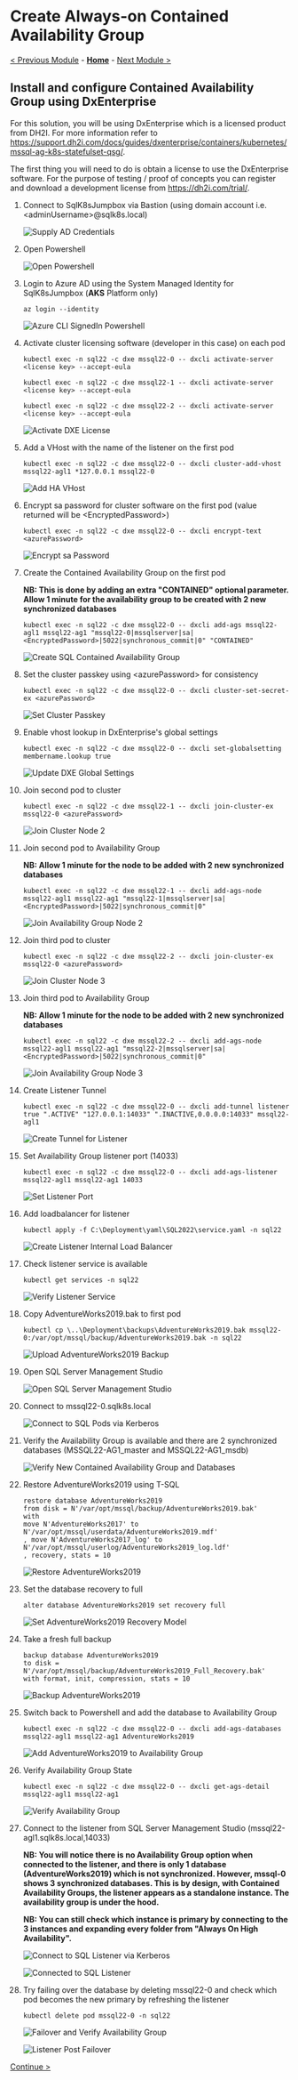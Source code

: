 # Create Always-on Contained Availability Group

[< Previous Module](../modules/sql22.md) - **[Home](../README.md)** - [Next Module >](../modules/monitor.md)

## Install and configure Contained Availability Group using DxEnterprise

For this solution, you will be using DxEnterprise which is a licensed product from DH2I.  For more information refer to https://support.dh2i.com/docs/guides/dxenterprise/containers/kubernetes/mssql-ag-k8s-statefulset-qsg/.

The first thing you will need to do is obtain a license to use the DxEnterprise software.  For the purpose of testing / proof of concepts you can register and download a development license from https://dh2i.com/trial/.

1. Connect to SqlK8sJumpbox via Bastion (using domain account i.e. \<adminUsername\>@sqlk8s.local)

    ![Supply AD Credentials](media/SupplyADCredentials.jpg)

2. Open Powershell

    ![Open Powershell](media/OpenPowershell.jpg)

3. Login to Azure AD using the System Managed Identity for SqlK8sJumpbox (**AKS** Platform only)

    ```text
    az login --identity
    ```

    ![Azure CLI SignedIn Powershell](media/AzureCLILogin.jpg)

4. Activate cluster licensing software (developer in this case) on each pod

    ```text
    kubectl exec -n sql22 -c dxe mssql22-0 -- dxcli activate-server <license key> --accept-eula
    ```

    ```text
    kubectl exec -n sql22 -c dxe mssql22-1 -- dxcli activate-server <license key> --accept-eula
    ```

    ```text
    kubectl exec -n sql22 -c dxe mssql22-2 -- dxcli activate-server <license key> --accept-eula
    ```

    ![Activate DXE License](media/ActivateDXELicense22.jpg)

5. Add a VHost with the name of the listener on the first pod

    ```text
    kubectl exec -n sql22 -c dxe mssql22-0 -- dxcli cluster-add-vhost mssql22-agl1 *127.0.0.1 mssql22-0
    ```

    ![Add HA VHost](media/AddHaVHost22.jpg)

6. Encrypt sa password for cluster software on the first pod (value returned will be \<EncryptedPassword\>)

    ```text
    kubectl exec -n sql22 -c dxe mssql22-0 -- dxcli encrypt-text <azurePassword>
    ```

    ![Encrypt sa Password](media/EncryptSAPassword22.jpg)

7. Create the Contained Availability Group on the first pod

    **NB: This is done by adding an extra \"CONTAINED\" optional parameter.  Allow 1 minute for the availability group to be created with 2 new synchronized databases**

    ```text
    kubectl exec -n sql22 -c dxe mssql22-0 -- dxcli add-ags mssql22-agl1 mssql22-ag1 "mssql22-0|mssqlserver|sa|<EncryptedPassword>|5022|synchronous_commit|0" "CONTAINED"
    ```

    ![Create SQL Contained Availability Group](media/CreateSqlAg22.jpg)

8. Set the cluster passkey using \<azurePassword\> for consistency

    ```text
    kubectl exec -n sql22 -c dxe mssql22-0 -- dxcli cluster-set-secret-ex <azurePassword>
    ```

    ![Set Cluster Passkey](media/SetClusterPasskey22.jpg)

9. Enable vhost lookup in DxEnterprise's global settings

    ```text
    kubectl exec -n sql22 -c dxe mssql22-0 -- dxcli set-globalsetting membername.lookup true
    ```

    ![Update DXE Global Settings](media/UpdateDxeGlobalSettings22.jpg)

10. Join second pod to cluster

    ```text
    kubectl exec -n sql22 -c dxe mssql22-1 -- dxcli join-cluster-ex mssql22-0 <azurePassword>
    ```

    ![Join Cluster Node 2](media/JoinClusterNode222.jpg)

11. Join second pod to Availability Group

    **NB: Allow 1 minute for the node to be added with 2 new synchronized databases**

    ```text
    kubectl exec -n sql22 -c dxe mssql22-1 -- dxcli add-ags-node mssql22-agl1 mssql22-ag1 "mssql22-1|mssqlserver|sa|<EncryptedPassword>|5022|synchronous_commit|0"
    ```

    ![Join Availability Group Node 2](media/JoinAgNode222.jpg)

12. Join third pod to cluster

    ```text
    kubectl exec -n sql22 -c dxe mssql22-2 -- dxcli join-cluster-ex mssql22-0 <azurePassword>
    ```

    ![Join Cluster Node 3](media/JoinClusterNode322.jpg)

13. Join third pod to Availability Group

    **NB: Allow 1 minute for the node to be added with 2 new synchronized databases**

    ```text
    kubectl exec -n sql22 -c dxe mssql22-2 -- dxcli add-ags-node mssql22-agl1 mssql22-ag1 "mssql22-2|mssqlserver|sa|<EncryptedPassword>|5022|synchronous_commit|0"
    ```

    ![Join Availability Group Node 3](media/JoinAgNode322.jpg)

14. Create Listener Tunnel

    ```text
    kubectl exec -n sql22 -c dxe mssql22-0 -- dxcli add-tunnel listener true ".ACTIVE" "127.0.0.1:14033" ".INACTIVE,0.0.0.0:14033" mssql22-agl1
    ```

    ![Create Tunnel for Listener](media/CreateListenerTunnel22.jpg)

15. Set Availability Group listener port (14033)

    ```text
    kubectl exec -n sql22 -c dxe mssql22-0 -- dxcli add-ags-listener mssql22-agl1 mssql22-ag1 14033
    ```

    ![Set Listener Port](media/SetListenerPort22.jpg)

16. Add loadbalancer for listener

    ```text
    kubectl apply -f C:\Deployment\yaml\SQL2022\service.yaml -n sql22
    ```

    ![Create Listener Internal Load Balancer](media/CreateListenerILB22.jpg)

17. Check listener service is available

    ```text
    kubectl get services -n sql22
    ```

    ![Verify Listener Service](media/VerifyListenerService22.jpg)

18. Copy AdventureWorks2019.bak to first pod

    ```text
    kubectl cp \..\Deployment\backups\AdventureWorks2019.bak mssql22-0:/var/opt/mssql/backup/AdventureWorks2019.bak -n sql22
    ```

    ![Upload AdventureWorks2019 Backup](media/UploadSqlBackup22.jpg)

19. Open SQL Server Management Studio

    ![Open SQL Server Management Studio](media/OpenSSMS.jpg)

20. Connect to mssql22-0.sqlk8s.local

    ![Connect to SQL Pods via Kerberos](media/ConnectSQLKerberos22.jpg)

21. Verify the Availability Group is available and there are 2 synchronized databases (MSSQL22-AG1_master and MSSQL22-AG1_msdb)

    ![Verify New Contained Availability Group and Databases](media/VerifyNewAgDatabases.jpg)

22. Restore AdventureWorks2019 using T-SQL

    ```text
    restore database AdventureWorks2019
    from disk = N'/var/opt/mssql/backup/AdventureWorks2019.bak'
    with
    move N'AdventureWorks2017' to N'/var/opt/mssql/userdata/AdventureWorks2019.mdf'
    , move N'AdventureWorks2017_log' to N'/var/opt/mssql/userlog/AdventureWorks2019_log.ldf'
    , recovery, stats = 10
    ```

    ![Restore AdventureWorks2019](media/RestoreDatabase22.jpg)


23. Set the database recovery to full

    ```text
    alter database AdventureWorks2019 set recovery full
    ```

    ![Set AdventureWorks2019 Recovery Model](media/SetDatabaseRecoveryModel.jpg)

24. Take a fresh full backup

    ```text
    backup database AdventureWorks2019
    to disk = N'/var/opt/mssql/backup/AdventureWorks2019_Full_Recovery.bak'
    with format, init, compression, stats = 10
    ```

    ![Backup AdventureWorks2019](media/BackupDatabase.jpg)

25. Switch back to Powershell and add the database to Availability Group

    ```text
    kubectl exec -n sql22 -c dxe mssql22-0 -- dxcli add-ags-databases mssql22-agl1 mssql22-ag1 AdventureWorks2019
    ```

    ![Add AdventureWorks2019 to Availability Group](media/AddDatabaseToAg22.jpg)

26. Verify Availability Group State

    ```text
    kubectl exec -n sql22 -c dxe mssql22-0 -- dxcli get-ags-detail mssql22-agl1 mssql22-ag1
    ```

    ![Verify Availability Group](media/VerifyAg22.jpg)

27. Connect to the listener from SQL Server Management Studio (mssql22-agl1.sqlk8s.local,14033)

    **NB: You will notice there is no Availability Group option when connected to the listener, and there is only 1 database (AdventureWorks2019) which is not synchronized.  However, mssql-0 shows 3 synchronized databases.  This is by design, with Contained Availability Groups, the listener appears as a standalone instance.  The availability group is under the hood.**

    **NB: You can still check which instance is primary by connecting to the 3 instances and expanding every folder from \"Always On High Availability\".**

    ![Connect to SQL Listener via Kerberos](media/ConnectSQLListener22.jpg)

    ![Connected to SQL Listener](media/ConnectedSQLListener22.jpg)

28. Try failing over the database by deleting mssql22-0 and check which pod becomes the new primary by refreshing the listener

    ```text
    kubectl delete pod mssql22-0 -n sql22
    ```

    ![Failover and Verify Availability Group](media/FailoverVerifyAg22.jpg)

    ![Listener Post Failover](media/ListenerPostFailover22.jpg)

[Continue >](../modules/monitor.md)
